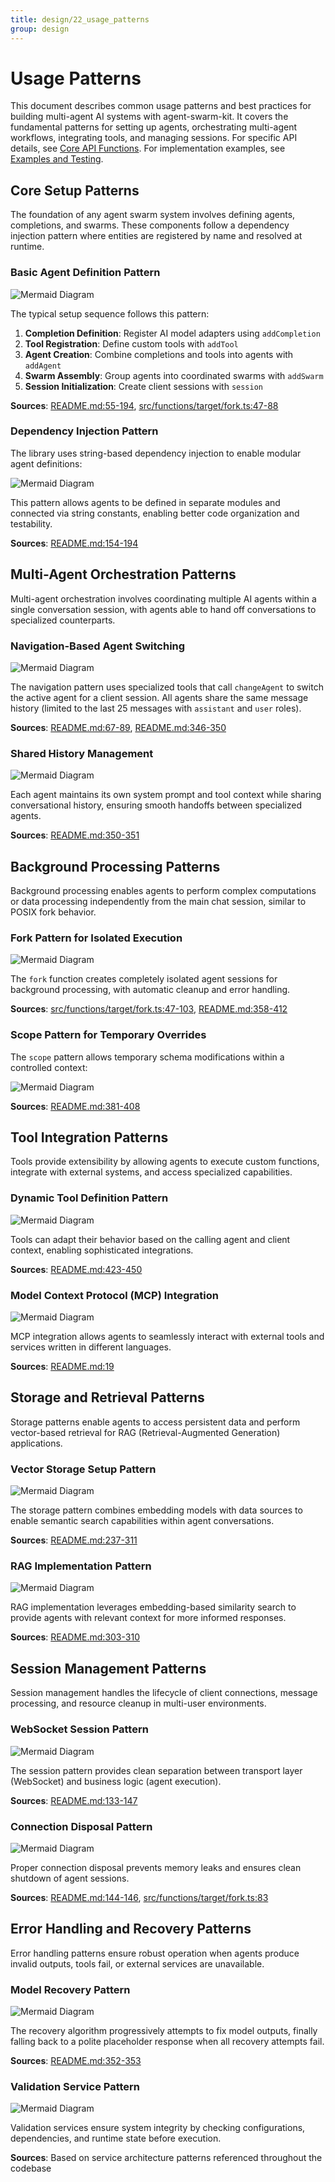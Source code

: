 ```yaml
---
title: design/22_usage_patterns
group: design
---
```


# Usage Patterns

This document describes common usage patterns and best practices for building multi-agent AI systems with agent-swarm-kit. It covers the fundamental patterns for setting up agents, orchestrating multi-agent workflows, integrating tools, and managing sessions. For specific API details, see [Core API Functions](#7.1). For implementation examples, see [Examples and Testing](#6).

## Core Setup Patterns

The foundation of any agent swarm system involves defining agents, completions, and swarms. These components follow a dependency injection pattern where entities are registered by name and resolved at runtime.

### Basic Agent Definition Pattern

![Mermaid Diagram](./diagrams\22_Usage_Patterns_0.svg)

The typical setup sequence follows this pattern:

1. **Completion Definition**: Register AI model adapters using `addCompletion`
2. **Tool Registration**: Define custom tools with `addTool` 
3. **Agent Creation**: Combine completions and tools into agents with `addAgent`
4. **Swarm Assembly**: Group agents into coordinated swarms with `addSwarm`
5. **Session Initialization**: Create client sessions with `session`

**Sources**: [README.md:55-194](), [src/functions/target/fork.ts:47-88]()

### Dependency Injection Pattern

The library uses string-based dependency injection to enable modular agent definitions:

![Mermaid Diagram](./diagrams\22_Usage_Patterns_1.svg)

This pattern allows agents to be defined in separate modules and connected via string constants, enabling better code organization and testability.

**Sources**: [README.md:154-194]()

## Multi-Agent Orchestration Patterns

Multi-agent orchestration involves coordinating multiple AI agents within a single conversation session, with agents able to hand off conversations to specialized counterparts.

### Navigation-Based Agent Switching

![Mermaid Diagram](./diagrams\22_Usage_Patterns_2.svg)

The navigation pattern uses specialized tools that call `changeAgent` to switch the active agent for a client session. All agents share the same message history (limited to the last 25 messages with `assistant` and `user` roles).

**Sources**: [README.md:67-89](), [README.md:346-350]()

### Shared History Management

![Mermaid Diagram](./diagrams\22_Usage_Patterns_3.svg)

Each agent maintains its own system prompt and tool context while sharing conversational history, ensuring smooth handoffs between specialized agents.

**Sources**: [README.md:350-351]()

## Background Processing Patterns

Background processing enables agents to perform complex computations or data processing independently from the main chat session, similar to POSIX fork behavior.

### Fork Pattern for Isolated Execution

![Mermaid Diagram](./diagrams\22_Usage_Patterns_4.svg)

The `fork` function creates completely isolated agent sessions for background processing, with automatic cleanup and error handling.

**Sources**: [src/functions/target/fork.ts:47-103](), [README.md:358-412]()

### Scope Pattern for Temporary Overrides

The `scope` pattern allows temporary schema modifications within a controlled context:

![Mermaid Diagram](./diagrams\22_Usage_Patterns_5.svg)

**Sources**: [README.md:381-408]()

## Tool Integration Patterns

Tools provide extensibility by allowing agents to execute custom functions, integrate with external systems, and access specialized capabilities.

### Dynamic Tool Definition Pattern

![Mermaid Diagram](./diagrams\22_Usage_Patterns_6.svg)

Tools can adapt their behavior based on the calling agent and client context, enabling sophisticated integrations.

**Sources**: [README.md:423-450]()

### Model Context Protocol (MCP) Integration

![Mermaid Diagram](./diagrams\22_Usage_Patterns_7.svg)

MCP integration allows agents to seamlessly interact with external tools and services written in different languages.

**Sources**: [README.md:19]()

## Storage and Retrieval Patterns

Storage patterns enable agents to access persistent data and perform vector-based retrieval for RAG (Retrieval-Augmented Generation) applications.

### Vector Storage Setup Pattern

![Mermaid Diagram](./diagrams\22_Usage_Patterns_8.svg)

The storage pattern combines embedding models with data sources to enable semantic search capabilities within agent conversations.

**Sources**: [README.md:237-311]()

### RAG Implementation Pattern

![Mermaid Diagram](./diagrams\22_Usage_Patterns_9.svg)

RAG implementation leverages embedding-based similarity search to provide agents with relevant context for more informed responses.

**Sources**: [README.md:303-310]()

## Session Management Patterns

Session management handles the lifecycle of client connections, message processing, and resource cleanup in multi-user environments.

### WebSocket Session Pattern

![Mermaid Diagram](./diagrams\22_Usage_Patterns_10.svg)

The session pattern provides clean separation between transport layer (WebSocket) and business logic (agent execution).

**Sources**: [README.md:133-147]()

### Connection Disposal Pattern

![Mermaid Diagram](./diagrams\22_Usage_Patterns_11.svg)

Proper connection disposal prevents memory leaks and ensures clean shutdown of agent sessions.

**Sources**: [README.md:144-146](), [src/functions/target/fork.ts:83]()

## Error Handling and Recovery Patterns

Error handling patterns ensure robust operation when agents produce invalid outputs, tools fail, or external services are unavailable.

### Model Recovery Pattern

![Mermaid Diagram](./diagrams\22_Usage_Patterns_12.svg)

The recovery algorithm progressively attempts to fix model outputs, finally falling back to a polite placeholder response when all recovery attempts fail.

**Sources**: [README.md:352-353]()

### Validation Service Pattern

![Mermaid Diagram](./diagrams\22_Usage_Patterns_13.svg)

Validation services ensure system integrity by checking configurations, dependencies, and runtime state before execution.

**Sources**: Based on service architecture patterns referenced throughout the codebase